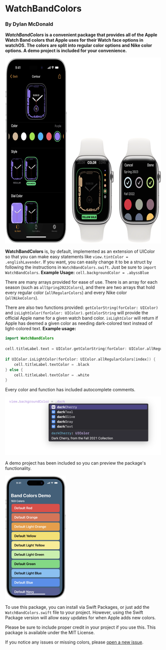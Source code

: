# WatchBandColors
### By Dylan McDonald

***WatchBandColors* is a convenient package that provides all of the Apple Watch Band colors that Apple uses for their Watch face options in watchOS. The colors are split into regular color options and Nike color options. A **demo project** is included for your convenience.**

<img src="/Images/iPhoneWatchAppScreenshot.webp" height="600">



**WatchBandColors** is, by default, implemented as an extension of UIColor so that you can make easy statements like `view.tintColor = .englishLavender`. If you want, you can easily change it to be a struct by following the instructions in `WatchBandColors.swift`. Just be sure to `import WatchBandColors`.
	**Example Usage:**
	`cell.backgroundColor = .abyssBlue`


There are many arrays provided for ease of use. There is an array for each season (such as `allSpring2022Colors`), and there are two arrays that hold every regular color (`allRegularColors`) and every Nike color (`allNikeColors`).


There are also two functions provided: `getColorString(forColor: UIColor)` and `isLightColor(forColor: UIColor)`. `getColorString` will provide the official Apple name for a given watch band color. `isLightColor` will return if Apple has deemed a given color as needing dark-colored text instead of light-colored text. 
	**Example usage:**
	
```swift
import WatchBandColors

cell.titleLabel.text = UIColor.getColorString(forColor: UIColor.allRegularColors[index])

if UIColor.isLightColor(forColor: UIColor.allRegularColors[index]) {
	cell.titleLabel.textColor = .black
} else {
	cell.titleLabel.textColor = .white
}
```


Every color and function has included autocomplete comments.

  ![An image showing Xcode offering an autocomplete description of Dark Cherry, from the Fall 2021 Collection in response to view.backgroundColor = .dark being typed.](/Images/AutocompleteExample.webp)
  
A demo project has been included so you can preview the package's functionality.

<img src="/Images/DemoProject.webp" height="400">




To use this package, you can install via Swift Packages, or just add the `WatchBandColors.swift` file to your project. However, using the Swift Package version will allow easy updates for when Apple adds new colors.


Please be sure to include proper credit in your project if you use this. This package is available under the MIT License.


If you notice any issues or missing colors, please [open a new issue](https://github.com/DylanMcD8/WatchBandColors/issues/new).
